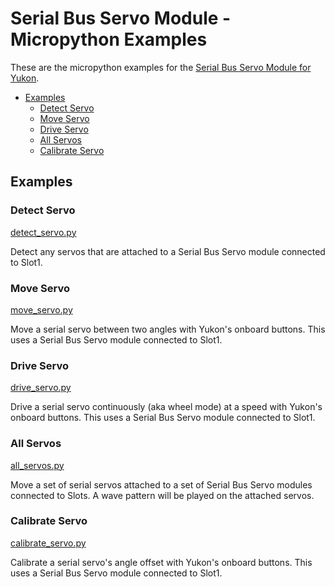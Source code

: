 # Serial Bus Servo Module - Micropython Examples <!-- omit in toc -->

These are the micropython examples for the [Serial Bus Servo Module for Yukon](https://pimoroni.com/yukon).

- [Examples](#examples)
  - [Detect Servo](#detect-servo)
  - [Move Servo](#move-servo)
  - [Drive Servo](#drive-servo)
  - [All Servos](#all-servos)
  - [Calibrate Servo](#calibrate-servo)


## Examples

### Detect Servo
[detect_servo.py](detect_servo.py)

Detect any servos that are attached to a Serial Bus Servo module connected to Slot1.


### Move Servo
[move_servo.py](move_servo.py)

Move a serial servo between two angles with Yukon's onboard buttons.
This uses a Serial Bus Servo module connected to Slot1.


### Drive Servo
[drive_servo.py](drive_servo.py)

Drive a serial servo continuously (aka wheel mode) at a speed with Yukon's onboard buttons.
This uses a Serial Bus Servo module connected to Slot1.


### All Servos
[all_servos.py](all_servos.py)

Move a set of serial servos attached to a set of Serial Bus Servo modules connected to Slots.
A wave pattern will be played on the attached servos.


### Calibrate Servo
[calibrate_servo.py](calibrate_servo.py)

Calibrate a serial servo's angle offset with Yukon's onboard buttons.
This uses a Serial Bus Servo module connected to Slot1.
